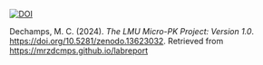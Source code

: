 [![DOI](https://zenodo.org/badge/731517579.svg)](https://zenodo.org/doi/10.5281/zenodo.13623031)

Dechamps, M. C. (2024). *The LMU Micro-PK Project: Version 1.0*. <https://doi.org/10.5281/zenodo.13623032>. Retrieved from <https://mrzdcmps.github.io/labreport>
